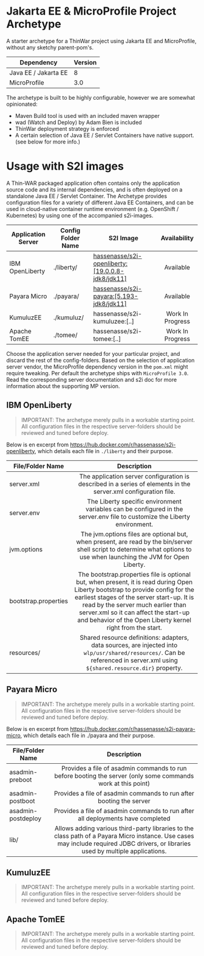 # Jakarta EE & MicroProfile Project Archetype

A starter archetype for a ThinWar project using Jakarta EE and MicroProfile, without any sketchy parent-pom's.

| Dependency           | Version |
| -------------------- | ------- |
| Java EE / Jakarta EE | 8       |
| MicroProfile         | 3.0     |

The archetype is built to be highly configurable, however we are somewhat opinionated:

- Maven Build tool is used with an included maven wrapper
- wad (Watch and Deploy) by Adam Bien is included
- ThinWar deployment strategy is enforced
- A certain selection of Java EE / Servlet Containers have native support. (see below for more info.)

# Usage with S2I images

A Thin-WAR packaged application often contains only the application source code and its internal dependencies, and is often deployed on a standalone Java EE / Servlet Container. The Archetype provides configuration files for a variety of different Java EE Containers, and can be used in cloud-native container runtime environment (e.g. OpenShift / Kubernetes) by using one of the accompanied s2i-images.

| Application Server | Config Folder Name | S2I Image                                                                                               |   Availability   |
| ------------------ | ------------------ | ------------------------------------------------------------------------------------------------------- | :--------------: |
| IBM OpenLiberty    | ./liberty/         | [hassenasse/s2i-openliberty:[19.0.0.8-jdk8/jdk11]](https://hub.docker.com/r/hassenasse/s2i-openliberty) |    Available     |
| Payara Micro       | ./payara/          | [hassenasse/s2i-payara:[5.193-jdk8/jdk11]](https://hub.docker.com/r/hassenasse/s2i-payara-micro)        |    Available     |
| KumuluzEE          | ./kumuluz/         | hassenasse/s2i-kumuluzee:[..]                                                                           | Work In Progress |
| Apache TomEE       | ./tomee/           | hassenasse/s2i-tomee:[..]                                                                               | Work In Progress |

Choose the application server needed for your particular project, and discard the rest of the config-folders. Based on the selection of application server vendor, the MicroProfile dependency version in the `pom.xml` might require tweaking. Per default the archetype ships with `MicroProfile 3.0`. Read the corresponding server documentation and s2i doc for more information about the supporting MP version.

## IBM OpenLiberty

> IMPORTANT: The archetype merely pulls in a workable starting point. All configuration files in the respective server-folders should be reviewed and tuned before deploy.

Below is en excerpt from https://hub.docker.com/r/hassenasse/s2i-openliberty, which details each file in `./liberty` and their purpose.

| File/Folder Name     |                                                                                                                                                        Description                                                                                                                                                        |
| -------------------- | :-----------------------------------------------------------------------------------------------------------------------------------------------------------------------------------------------------------------------------------------------------------------------------------------------------------------------: |
| server.xml           |                                                                                                      The application server configuration is described in a series of elements in the server.xml configuration file.                                                                                                      |
| server.env           |                                                                                                 The Liberty specific environment variables can be configured in the server.env file to customize the Liberty environment.                                                                                                 |
| jvm.options          |                                                                          The jvm.options files are optional but, when present, are read by the bin/server shell script to determine what options to use when launching the JVM for Open Liberty.                                                                          |
| bootstrap.properties | The bootstrap.properties file is optional but, when present, it is read during Open Liberty bootstrap to provide config for the earliest stages of the server start-up. It is read by the server much earlier than server.xml so it can affect the start-up and behavior of the Open Liberty kernel right from the start. |
| resources/           |                                                                       Shared resource definitions: adapters, data sources, are injected into `wlp/usr/shared/resources/`. Can be referenced in server.xml using `${shared.resource.dir}` property.                                                                        |

## Payara Micro

> IMPORTANT: The archetype merely pulls in a workable starting point. All configuration files in the respective server-folders should be reviewed and tuned before deploy.

Below is en excerpt from https://hub.docker.com/r/hassenasse/s2i-payara-micro, which details each file in ./payara and their purpose.

| File/Folder Name   |                                                                                    Description                                                                                     |
| ------------------ | :--------------------------------------------------------------------------------------------------------------------------------------------------------------------------------: |
| asadmin-preboot    |                                    Provides a file of asadmin commands to run before booting the server (only some commands work at this point)                                    |
| asadmin-postboot   |                                                        Provides a file of asadmin commands to run after booting the server                                                         |
| asadmin-postdeploy |                                                  Provides a file of asadmin commands to run after all deployments have completed                                                   |
| lib/               | Allows adding various third-party libraries to the class path of a Payara Micro instance. Use cases may include required JDBC drivers, or libraries used by multiple applications. |

## KumuluzEE

> IMPORTANT: The archetype merely pulls in a workable starting point. All configuration files in the respective server-folders should be reviewed and tuned before deploy.

## Apache TomEE

> IMPORTANT: The archetype merely pulls in a workable starting point. All configuration files in the respective server-folders should be reviewed and tuned before deploy.
